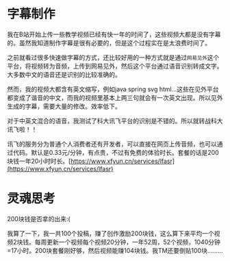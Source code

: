 # 字幕制作
我在B站开始上传一些教学视频已经有快一年的时间了，这些视频大都是没有字幕的。虽然我知道制作字幕是很有必要的，但是这个过程实在是太浪费时间了。

之前就看过很多快速做字幕的方式，还比较好用的一种方式就是通过`网易见外`这个平台，将视频转为音频，上传到网易见外，然后这个平台通过语音识别转成文字。大多数中文的语音还是识别的比较准确的。

然而，我的视频大都含有英文缩写，例如java spring svg html...这些在见外平台都变成了谐音的中文，而我的视频里基本上两三句就会有一次英文出现。所以见外生成的字幕，需要大量的修改。效率低下。

对于中英文混合的语音，我测试了科大讯飞平台的识别是不错的。所以就转战科大讯飞啦！！

讯飞的服务分为普通个人消费者还有开发者，可以直接在网页上传音频，也可以通过代码。默认是0.33元/分钟，有点贵，不过有免费的体验时长。套餐的话是200块钱一年20小时时长。[https://www.xfyun.cn/services/lfasr](https://www.xfyun.cn/services/lfasr)

# 灵魂思考
200块钱是否拿的出来:( 

我算了一下，我一共100个投稿，赚了创作激励200块钱，这么算下来平均一个视频2块钱。每周更新一个视频每个视频20分钟，一年52周，52个视频，1040分钟=17小时。200块套餐刚好够，然后视频能赚104块钱。我TM还要倒贴100块.........

